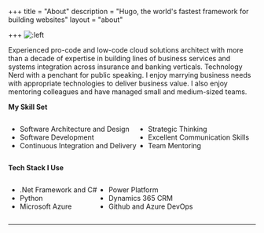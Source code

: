 +++
title = "About"
description = "Hugo, the world's fastest framework for building websites"
layout = "about"

+++
![:left](/images/MandarD.jpg)
<div>
    

Experienced pro-code and low-code cloud solutions architect with more than a decade of expertise in building lines of business services and systems integration across insurance and banking verticals. Technology Nerd with a penchant for public speaking. I enjoy marrying business needs with appropriate technologies to deliver business value. I also enjoy mentoring colleagues and have managed small and medium-sized teams.

**My Skill Set**

<div style="display: flex;">

<div>
  <ul>
    <li>Software Architecture and Design</li>
    <li>Software Development</li>
    <li>Continuous Integration and Delivery</li>
  </ul>
</div>

<div>
  <ul>
    <li>Strategic Thinking</li>
    <li>Excellent Communication Skills</li>
    <li>Team Mentoring</li>
  </ul>
</div>
</div>

**Tech Stack I Use**
<div style="display: flex;">

<div>
  <ul>
    <li>.Net Framework and C#</li>
    <li>Python</li>
    <li>Microsoft Azure</li>
  </ul>
</div>

<div>
  <ul>
    <li>Power Platform</li>
    <li>Dynamics 365 CRM</li>
    <li>Github and Azure DevOps</li>
  </ul>
</div>
</div>
</div>



---


